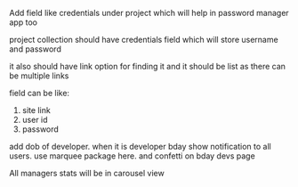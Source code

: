 Add field like credentials under project which will help in password manager app too


project collection should have credentials field which will store username and password

it also should have link option for finding it and it should be list as there can be multiple links

field can be like: 
1. site link
2. user id
3. password


add dob of developer. when it is developer bday show notification to all users. use marquee package here. and confetti on bday devs page

All managers stats will be in carousel view
